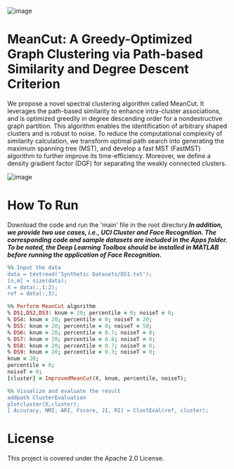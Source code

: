 ![image](https://img.shields.io/badge/MATLAB-R2020b-red)
# MeanCut: A Greedy-Optimized Graph Clustering via Path-based Similarity and Degree Descent Criterion


We propose a novel spectral clustering algorithm called MeanCut. It leverages the path-based similarity to enhance intra-cluster associations, and is optimized greedily in degree descending order for a nondestructive graph partition. This algorithm enables the identification of arbitrary shaped clusters and is robust to noise. To reduce the computational complexity of similarity calculation, we transform optimal path search into generating the maximum spanning tree (MST), and develop a fast MST (FastMST) algorithm to further improve its time-efficiency. Moreover, we define a density gradient factor (DGF) for separating the weakly connected clusters.

![image](https://github.com/ZPGuiGroupWhu/MeanCut-Clustering/blob/main/pics/github.jpg)

# How To Run

Download the code and run the 'main' file in the root directory.***In addition, we provide two use cases, i.e., UCI Cluster and Face Recognition. The corresponding code and sample datasets are included in the Apps folder. To be noted, the Deep Learning Toolbox should be installed in MATLAB before running the application of Face Recognition.***

```ruby
%% Input the data
data = textread('Synthetic Datasets/DS1.txt');
[n,m] = size(data);
X = data(:,1:2);
ref = data(:,3);

%% Perform MeanCut algorithm
% DS1,DS2,DS3: knum = 20; percentile = 0; noiseT = 0;
% DS4: knum = 20; percentile = 0; noiseT = 20;
% DS5: knum = 20; percentile = 0; noiseT = 50;
% DS6: knum = 20; percentile = 0.7; noiseT = 0;
% DS7: knum = 20; percentile = 0.8; noiseT = 0;
% DS8: knum = 20; percentile = 0.7; noiseT = 0;
% DS9: knum = 20; percentile = 0.3; noiseT = 0;
knum = 20;
percentile = 0;
noiseT = 0;
[cluster] = ImprovedMeanCut(X, knum, percentile, noiseT);

%% Visualize and evaluate the result
addpath ClusterEvaluation
plotcluster(X,cluster);
[ Accuracy, NMI, ARI, Fscore, JI, RI] = ClustEval(ref, cluster);

```
# License

This project is covered under the Apache 2.0 License.
